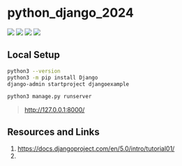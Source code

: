 # python_django_2024

[![](https://img.shields.io/badge/Python-3.12.3-yellow.svg)](https://www.python.org/downloads/) [![](https://img.shields.io/badge/Docker-blue.svg)](https://www.docker.com/) [![](https://img.shields.io/badge/Bitnami-MySQL-red.svg)](https://hub.docker.com/r/bitnami/mysql) [![](https://img.shields.io/badge/Django-5.0.6-green.svg)](https://www.djangoproject.com/) 

## Local Setup

```bash
python3 --version
python3 -m pip install Django
django-admin startproject djangoexample
```

```bash
python3 manage.py runserver
```

> http://127.0.0.1:8000/

## Resources and Links

1. https://docs.djangoproject.com/en/5.0/intro/tutorial01/
2. 